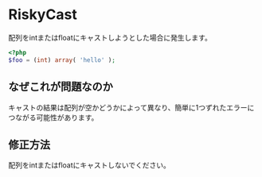 # RiskyCast
配列をintまたはfloatにキャストしようとした場合に発生します。

```php
<?php
$foo = (int) array( 'hello' );
```

## なぜこれが問題なのか
キャストの結果は配列が空かどうかによって異なり、簡単に1つずれたエラーにつながる可能性があります。

## 修正方法
配列をintまたはfloatにキャストしないでください。
